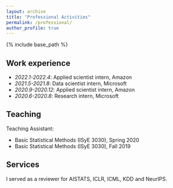 ```yaml
---
layout: archive
title: "Professional Activities"
permalink: /professional/
author_profile: true
---
```


{% include base_path %}

## Work experience
* *2022.1-2022.4*: Applied scientist intern, Amazon
* *2021.5-2021.8*: Data scientist intern, Microsoft
* *2020.9-2020.12*: Applied scientist intern, Amazon
* *2020.6-2020.8*: Research intern, Microsoft

## Teaching
Teaching Assistant:
* Basic Statistical Methods (ISyE 3030), Spring 2020
* Basic Statistical Methods (ISyE 3030), Fall 2019

## Services
I served as a reviewer for AISTATS, ICLR, ICML, KDD and NeurIPS.
